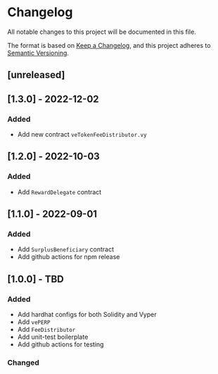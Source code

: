 # Changelog

All notable changes to this project will be documented in this file.

The format is based on [Keep a Changelog](https://keepachangelog.com/en/1.0.0/),
and this project adheres to [Semantic Versioning](https://semver.org/spec/v2.0.0.html).

## [unreleased]

## [1.3.0] - 2022-12-02
### Added
- Add new contract `veTokenFeeDistributor.vy`
## [1.2.0] - 2022-10-03

### Added

- Add `RewardDelegate` contract

## [1.1.0] - 2022-09-01

### Added

- Add `SurplusBeneficiary` contract
- Add github actions for npm release

## [1.0.0] - TBD
### Added

- Add hardhat configs for both Solidity and Vyper
- Add `vePERP`
- Add `FeeDistributor`
- Add unit-test boilerplate
- Add github actions for testing

### Changed

